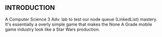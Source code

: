 INTRODUCTION
------------

A Computer Science 3 Adv. lab to test our node queue (LinkedList) mastery.
It's essentially a overly simple game that makes the None A Grade mobile game industry look like a Star Wars production.
